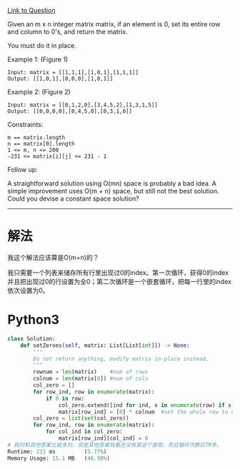 [Link to Question](https://leetcode.com/explore/interview/card/top-interview-questions-medium/103/array-and-strings/777/)




Given an m x n integer matrix matrix, if an element is 0, set its entire row and column to 0's, and return the matrix.

You must do it in place.

 

Example 1:
(Figure 1)
```
Input: matrix = [[1,1,1],[1,0,1],[1,1,1]]
Output: [[1,0,1],[0,0,0],[1,0,1]]
```
Example 2:
(Figure 2)
```
Input: matrix = [[0,1,2,0],[3,4,5,2],[1,3,1,5]]
Output: [[0,0,0,0],[0,4,5,0],[0,3,1,0]]
 ```

Constraints:
```
m == matrix.length
n == matrix[0].length
1 <= m, n <= 200
-231 <= matrix[i][j] <= 231 - 1
 ```

Follow up:

A straightforward solution using O(mn) space is probably a bad idea.
A simple improvement uses O(m + n) space, but still not the best solution.
Could you devise a constant space solution?

-----
# 解法
我这个解法应该算是O(m+n)的？

我只需要一个列表来储存所有行里出现过0的index。第一次循环，获得0的index并且把出现过0的行设置为全0；第二次循环是一个嵌套循环，把每一行里的index依次设置为0。

# Python3
```python
class Solution:
    def setZeroes(self, matrix: List[List[int]]) -> None:
        """
        Do not return anything, modify matrix in-place instead.
        """
        rownum = len(matrix)    #num of rows
        colnum = len(matrix[0]) #num of cols
        col_zero = []
        for row_ind, row in enumerate(matrix):
            if 0 in row:
                col_zero.extend([ind for ind, x in enumerate(row) if x == 0])  #record all 0s
                matrix[row_ind] = [0] * colnum  #set the whole row to 0
        col_zero = list(set(col_zero))
        for row_ind, row in enumerate(matrix):
            for col_ind in col_zero:
                matrix[row_ind][col_ind] = 0
# 耗时和其他答案比挺多的，但是其他答案我看还没有我这个直观，而且循环次数巨TM多。
Runtime: 231 ms         (5.77%)
Memory Usage: 15.1 MB   (46.98%)
```